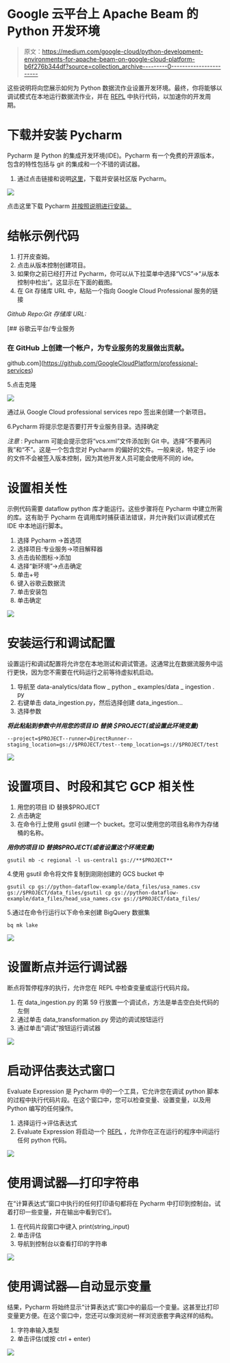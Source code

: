 # Google 云平台上 Apache Beam 的 Python 开发环境

> 原文：<https://medium.com/google-cloud/python-development-environments-for-apache-beam-on-google-cloud-platform-b6f276b344df?source=collection_archive---------0----------------------->

这些说明将向您展示如何为 Python 数据流作业设置开发环境。最终，你将能够以调试模式在本地运行数据流作业，并在 [REPL](https://en.wikipedia.org/wiki/Read%E2%80%93eval%E2%80%93print_loop) 中执行代码，以加速你的开发周期。

# 下载并安装 Pycharm

Pycharm 是 Python 的集成开发环境(IDE)。Pycharm 有一个免费的开源版本，包含的特性包括与 git 的集成和一个不错的调试器。

1.  通过点击链接和说明[这里](https://www.jetbrains.com/pycharm/download/)，下载并安装社区版 Pycharm。

![](img/4cc15d06288c48d9156538454bf93a9b.png)

点击这里下载 Pycharm [并按照说明进行安装。](https://www.jetbrains.com/pycharm/download/)

# 结帐示例代码

1.  打开皮查姆。
2.  点击从版本控制创建项目。
3.  如果你之前已经打开过 Pycharm，你可以从下拉菜单中选择“VCS”->“从版本控制中检出”。这显示在下面的截图。
4.  在 Git 存储库 URL 中，粘贴一个指向 Google Cloud Professional 服务的链接

*Github Repo:Git 存储库 URL:*

[](https://github.com/GoogleCloudPlatform/professional-services) [## 谷歌云平台/专业服务

### 在 GitHub 上创建一个帐户，为专业服务的发展做出贡献。

github.com](https://github.com/GoogleCloudPlatform/professional-services) 

5.点击克隆

![](img/aff371ca89fdccc0fb94d3a92c8ad7ad.png)

通过从 Google Cloud professional services repo 签出来创建一个新项目。

6.Pycharm 将提示您是否要打开专业服务目录。选择确定

*注意* : Pycharm 可能会提示您将“vcs.xml”文件添加到 Git 中。选择“不要再问我”和“不”。这是一个包含您对 Pycharm 的偏好的文件。一般来说，特定于 ide 的文件不会被签入版本控制，因为其他开发人员可能会使用不同的 ide。

# 设置相关性

示例代码需要 dataflow python 库才能运行。这些步骤将在 Pycharm 中建立所需的库。这有助于 Pycharm 在调用库时捕获语法错误，并允许我们以调试模式在 IDE 中本地运行脚本。

1.  选择 Pycharm ->首选项
2.  选择项目:专业服务->项目解释器
3.  点击齿轮图标->添加
4.  选择“新环境”->点击确定
5.  单击+号
6.  键入谷歌云数据流
7.  单击安装包
8.  单击确定

![](img/096985041433e9b99c7d002befe90b2f.png)

# 安装运行和调试配置

设置运行和调试配置将允许您在本地测试和调试管道。这通常比在数据流服务中运行更快，因为您不需要在代码运行之前等待虚拟机启动。

1.  导航至 data-analytics/data flow _ python _ examples/data _ ingestion . py
2.  右键单击 data_ingestion.py，然后选择创建 data_ingestion…
3.  选择参数

***将此粘贴到参数中并用您的项目 ID 替换＄PROJECT(或设置此环境变量)***

```
--project=$PROJECT--runner=DirectRunner--staging_location=gs://$PROJECT/test--temp_location=gs://$PROJECT/test
```

![](img/5d671dbb3762a19f1388afa956ad2052.png)

# 设置项目、时段和其它 GCP 相关性

1.  用您的项目 ID 替换$PROJECT
2.  点击确定
3.  在命令行上使用 gsutil 创建一个 bucket。您可以使用您的项目名称作为存储桶的名称。

***用你的项目 ID 替换$PROJECT(或者设置这个环境变量)***

```
gsutil mb -c regional -l us-central1 gs://**$PROJECT**
```

4.使用 gsutil 命令将文件复制到刚刚创建的 GCS bucket 中

```
gsutil cp gs://python-dataflow-example/data_files/usa_names.csv gs://$PROJECT/data_files/gsutil cp gs://python-dataflow-example/data_files/head_usa_names.csv gs://$PROJECT/data_files/
```

5.通过在命令行运行以下命令来创建 BigQuery 数据集

```
bq mk lake
```

![](img/fa256e3a529611a2f2273c80170a9c07.png)

# 设置断点并运行调试器

断点将暂停程序的执行，允许您在 REPL 中检查变量或运行代码片段。

1.  在 data_ingestion.py 的第 59 行放置一个调试点，方法是单击空白处代码的左侧
2.  通过单击 data_transformation.py 旁边的调试按钮运行
3.  通过单击“调试”按钮运行调试器

![](img/7b4a031c5c1974a7c786fa7c6b90ce48.png)

# 启动评估表达式窗口

Evaluate Expression 是 Pycharm 中的一个工具，它允许您在调试 python 脚本的过程中执行代码片段。在这个窗口中，您可以检查变量、设置变量，以及用 Python 编写的任何操作。

1.  选择运行->评估表达式
2.  Evaluate Expression 将启动一个 [REPL](https://en.wikipedia.org/wiki/Read%E2%80%93eval%E2%80%93print_loop) ，允许你在正在运行的程序中间运行任何 python 代码。

![](img/93820e342e25b9b1f0a7c03204eaf6ae.png)

# 使用调试器—打印字符串

在“计算表达式”窗口中执行的任何打印语句都将在 Pycharm 中打印到控制台。试着打印一些变量，并在输出中看到它们。

1.  在代码片段窗口中键入 print(string_input)
2.  单击评估
3.  导航到控制台以查看打印的字符串

![](img/63fe852347ce8f86ad5b2f5136c8006f.png)

# 使用调试器—自动显示变量

结果，Pycharm 将始终显示“计算表达式”窗口中的最后一个变量。这甚至比打印变量更方便。在这个窗口中，您还可以像浏览树一样浏览嵌套字典这样的结构。

1.  字符串输入类型
2.  单击评估(或按 ctrl + enter)

![](img/8d358fd7f323fcecdd88a5fee5d8540a.png)
